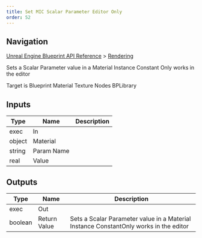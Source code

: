 ```yaml
---
title: Set MIC Scalar Parameter Editor Only
order: 52
---
```

## Navigation

[Unreal Engine Blueprint API Reference](https://dev.epicgames.com/documentation/en-us/unreal-engine/BlueprintAPI) > [Rendering](https://dev.epicgames.com/documentation/en-us/unreal-engine/BlueprintAPI/Rendering)

Sets a Scalar Parameter value in a Material Instance Constant
Only works in the editor

Target is Blueprint Material Texture Nodes BPLibrary

## Inputs

| Type | Name | Description |
| --- | --- | --- |
| exec | In |  |
| object | Material |  |
| string | Param Name |  |
| real | Value |  |

## Outputs

| Type | Name | Description |
| --- | --- | --- |
| exec | Out |  |
| boolean | Return Value | Sets a Scalar Parameter value in a Material Instance ConstantOnly works in the editor |
